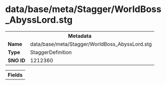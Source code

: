 <h1>data/base/meta/Stagger/WorldBoss_AbyssLord.stg</h1><table><tr><th colspan="100%">Metadata</th></tr><tr><td><b>Name</b></td><td>data/base/meta/Stagger/WorldBoss_AbyssLord.stg</td></tr><tr><td><b>Type</b></td><td>StaggerDefinition</td></tr><tr><td><b>SNO ID</b></td><td>1212360</td></tr></table>

<table><tr><th colspan="100%">Fields</th></tr></table>

